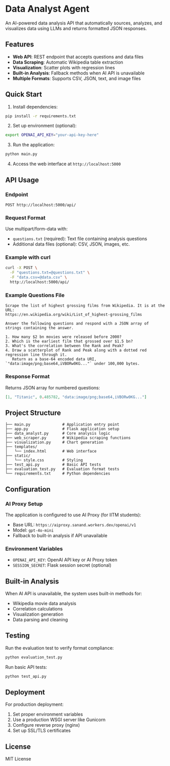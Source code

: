 # Data Analyst Agent

An AI-powered data analysis API that automatically sources, analyzes, and visualizes data using LLMs and returns formatted JSON responses.

## Features

- **Web API**: REST endpoint that accepts questions and data files
- **Data Scraping**: Automatic Wikipedia table extraction
- **Visualization**: Scatter plots with regression lines 
- **Built-in Analysis**: Fallback methods when AI API is unavailable
- **Multiple Formats**: Supports CSV, JSON, text, and image files

## Quick Start

1. Install dependencies:
```bash
pip install -r requirements.txt
```

2. Set up environment (optional):
```bash
export OPENAI_API_KEY="your-api-key-here"
```

3. Run the application:
```bash
python main.py
```

4. Access the web interface at `http://localhost:5000`

## API Usage

### Endpoint
`POST http://localhost:5000/api/`

### Request Format
Use multipart/form-data with:
- `questions.txt` (required): Text file containing analysis questions
- Additional data files (optional): CSV, JSON, images, etc.

### Example with curl
```bash
curl -X POST \
  -F "questions.txt=@questions.txt" \
  -F "data.csv=@data.csv" \
  http://localhost:5000/api/
```

### Example Questions File
```text
Scrape the list of highest grossing films from Wikipedia. It is at the URL:
https://en.wikipedia.org/wiki/List_of_highest-grossing_films

Answer the following questions and respond with a JSON array of strings containing the answer.

1. How many $2 bn movies were released before 2000?
2. Which is the earliest film that grossed over $1.5 bn?
3. What's the correlation between the Rank and Peak?
4. Draw a scatterplot of Rank and Peak along with a dotted red regression line through it.
   Return as a base-64 encoded data URI, `"data:image/png;base64,iVBORw0KG..."` under 100,000 bytes.
```

### Response Format
Returns JSON array for numbered questions:
```json
[1, "Titanic", 0.485782, "data:image/png;base64,iVBORw0KG..."]
```

## Project Structure

```
├── main.py              # Application entry point
├── app.py               # Flask application setup
├── data_analyst.py      # Core analysis logic
├── web_scraper.py       # Wikipedia scraping functions
├── visualization.py     # Chart generation
├── templates/
│   └── index.html       # Web interface
├── static/
│   └── style.css        # Styling
├── test_api.py          # Basic API tests
├── evaluation_test.py   # Evaluation format tests
└── requirements.txt     # Python dependencies
```

## Configuration

### AI Proxy Setup
The application is configured to use AI Proxy (for IITM students):
- Base URL: `https://aiproxy.sanand.workers.dev/openai/v1`
- Model: `gpt-4o-mini`
- Fallback to built-in analysis if API unavailable

### Environment Variables
- `OPENAI_API_KEY`: OpenAI API key or AI Proxy token
- `SESSION_SECRET`: Flask session secret (optional)

## Built-in Analysis

When AI API is unavailable, the system uses built-in methods for:
- Wikipedia movie data analysis
- Correlation calculations
- Visualization generation
- Data parsing and cleaning

## Testing

Run the evaluation test to verify format compliance:
```bash
python evaluation_test.py
```

Run basic API tests:
```bash
python test_api.py
```

## Deployment

For production deployment:
1. Set proper environment variables
2. Use a production WSGI server like Gunicorn
3. Configure reverse proxy (nginx)
4. Set up SSL/TLS certificates

## License

MIT License